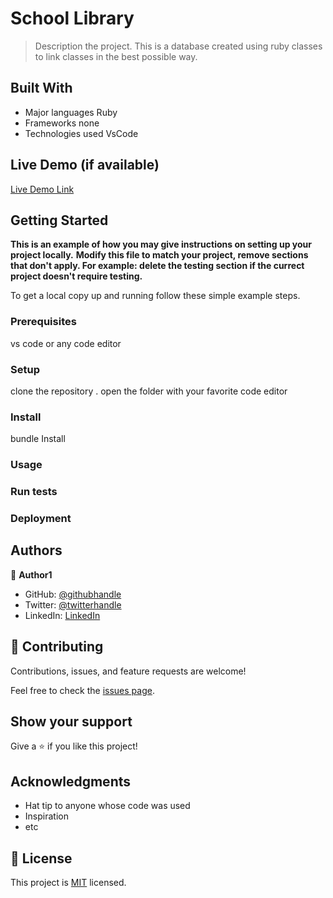 
# School Library

> Description the project.
This is a database created using ruby classes
to link classes in the best possible way.


## Built With

- Major languages Ruby
- Frameworks none
- Technologies used VsCode
 
## Live Demo (if available)

[Live Demo Link](https://livedemo.com)


## Getting Started

**This is an example of how you may give instructions on setting up your project locally.**
**Modify this file to match your project, remove sections that don't apply. For example: delete the testing section if the currect project doesn't require testing.**


To get a local copy up and running follow these simple example steps.

### Prerequisites
vs code 
or any code editor

### Setup
clone the repository .
open the folder with your favorite 
code editor

### Install
bundle Install

### Usage

### Run tests

### Deployment



## Authors

👤 **Author1**

- GitHub: [@githubhandle](https://github.com/brahimdidi)
- Twitter: [@twitterhandle](https://twitter.com/twitterhandle)
- LinkedIn: [LinkedIn](https://linkedin.com/in/linkedinhandle)


## 🤝 Contributing

Contributions, issues, and feature requests are welcome!

Feel free to check the [issues page](../../issues/).

## Show your support

Give a ⭐️ if you like this project!

## Acknowledgments

- Hat tip to anyone whose code was used
- Inspiration
- etc

## 📝 License

This project is [MIT](./MIT.md) licensed.
